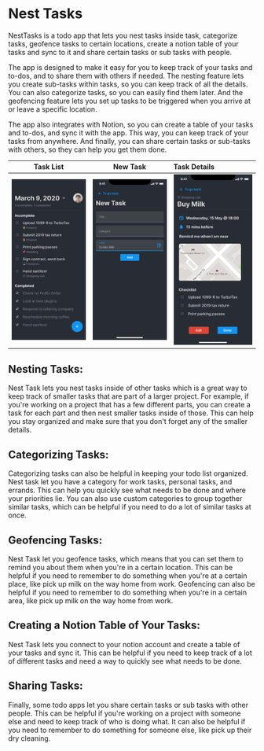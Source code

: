 # Nest Tasks

NestTasks is a todo app that lets you nest tasks inside task, categorize tasks, geofence tasks to certain locations, create a notion table of your tasks and sync to it and share certain tasks or sub tasks with people.

The app is designed to make it easy for you to keep track of your tasks and to-dos, and to share them with others if needed. The nesting feature lets you create sub-tasks within tasks, so you can keep track of all the details. You can also categorize tasks, so you can easily find them later. And the geofencing feature lets you set up tasks to be triggered when you arrive at or leave a specific location.

The app also integrates with Notion, so you can create a table of your tasks and to-dos, and sync it with the app. This way, you can keep track of your tasks from anywhere. And finally, you can share certain tasks or sub-tasks with others, so they can help you get them done.

Task List           |  New Task                              | Task Details
:-------------------------:|:-------------------------:|:----------------------------|
![task](./assets/readme_image/Home.png)  |  ![](assets/readme_image/NewTask.png) | ![](assets/readme_image/AboutTask.png)

## Nesting Tasks:

Nest Task lets you nest tasks inside of other tasks which is a great way to keep track of smaller tasks that are part of a larger project. For example, if you're working on a project that has a few different parts, you can create a task for each part and then nest smaller tasks inside of those. This can help you stay organized and make sure that you don't forget any of the smaller details.

## Categorizing Tasks:

Categorizing tasks can also be helpful in keeping your todo list organized. Nest task let you have a category for work tasks, personal tasks, and errands. This can help you quickly see what needs to be done and where your priorities lie. You can also use custom categories to group together similar tasks, which can be helpful if you need to do a lot of similar tasks at once.

## Geofencing Tasks:

Nest Task let you geofence tasks, which means that you can set them to remind you about them when you're in a certain location. This can be helpful if you need to remember to do something when you're at a certain place, like pick up milk on the way home from work. Geofencing can also be helpful if you need to remember to do something when you're in a certain area, like pick up milk on the way home from work.

## Creating a Notion Table of Your Tasks:

Nest Task lets you connect to your notion account and create a table of your tasks and sync it. This can be helpful if you need to keep track of a lot of different tasks and need a way to quickly see what needs to be done.

## Sharing Tasks:

Finally, some todo apps let you share certain tasks or sub tasks with other people. This can be helpful if you're working on a project with someone else and need to keep track of who is doing what. It can also be helpful if you need to remember to do something for someone else, like pick up their dry cleaning.

